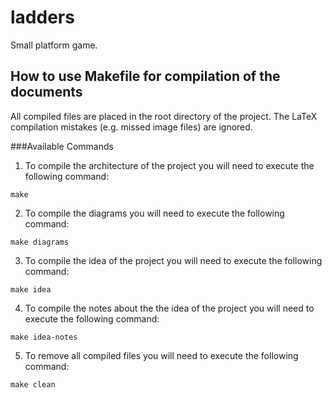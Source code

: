 # ladders
Small platform game.

## How to use Makefile for compilation of the documents
All compiled files are placed in the root directory of the project. 
The LaTeX compilation mistakes (e.g. missed image files) are ignored.

###Available Commands
1. To compile the architecture of the project you will need to execute the following command:
```
make
```
2. To compile the diagrams you will need to execute the following command:
```
make diagrams
```
3. To compile the idea of the project you will need to execute the following command:
```
make idea
```
4. To compile the notes about the the idea of the project you will need to execute the following command:
```
make idea-notes
```
5. To remove all compiled files you will need to execute the following command:
```
make clean
```

